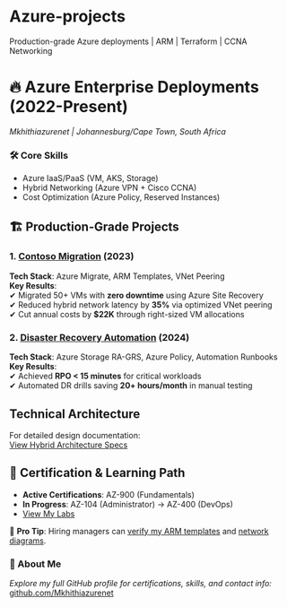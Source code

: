 # Azure-projects
Production-grade Azure deployments | ARM | Terraform | CCNA Networking 
# 🔥 Azure Enterprise Deployments (2022-Present)  
*Mkhithiazurenet | Johannesburg/Cape Town, South Africa*  

### 🛠 Core Skills  
- Azure IaaS/PaaS (VM, AKS, Storage)  
- Hybrid Networking (Azure VPN + Cisco CCNA)  
- Cost Optimization (Azure Policy, Reserved Instances)  

## 🏗️ Production-Grade Projects  

### 1. [Contoso Migration](Enterprise-Deployments/Contoso-Migration) (2023)  
**Tech Stack**: Azure Migrate, ARM Templates, VNet Peering  
**Key Results**:  
✔ Migrated 50+ VMs with **zero downtime** using Azure Site Recovery  
✔ Reduced hybrid network latency by **35%** via optimized VNet peering  
✔ Cut annual costs by **$22K** through right-sized VM allocations  

### 2. [Disaster Recovery Automation](Enterprise-Deployments/DR-Setup) (2024)  
**Tech Stack**: Azure Storage RA-GRS, Azure Policy, Automation Runbooks  
**Key Results**:  
✔ Achieved **RPO < 15 minutes** for critical workloads  
✔ Automated DR drills saving **20+ hours/month** in manual testing  

## Technical Architecture
For detailed design documentation:  
[View Hybrid Architecture Specs](Enterprise-Deployments/Contoso-Migration/ARCHITECTURE.jpg)  

## 🧪 Certification & Learning Path  
- **Active Certifications**: AZ-900 (Fundamentals)  
- **In Progress**: AZ-104 (Administrator) → AZ-400 (DevOps)  
- [View My Labs](Production-Labs)  

📌 **Pro Tip**: Hiring managers can [verify my ARM templates](Enterprise-Deployments/Contoso-Migration/ARM-Templates) and [network diagrams](Enterprise-Deployments/Contoso-Migration/Network-Diagrams).  

### 🚀 About Me  
*Explore my full GitHub profile for certifications, skills, and contact info:*  
[github.com/Mkhithiazurenet](https://github.com/Mkhithiazurenet) 
